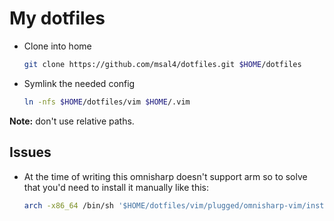 # My dotfiles

- Clone into home
    ```bash
    git clone https://github.com/msal4/dotfiles.git $HOME/dotfiles
    ```

- Symlink the needed config
    ```bash
    ln -nfs $HOME/dotfiles/vim $HOME/.vim
    ```
**Note:** don't use relative paths.

## Issues
- At the time of writing this omnisharp doesn't support arm so to solve that you'd need to install it manually like this:
    ```bash
    arch -x86_64 /bin/sh '$HOME/dotfiles/vim/plugged/omnisharp-vim/installer/omnisharp-manager.sh'   -l '$HOME/.cache/omnisharp-vim/omnisharp-roslyn'
    ```
